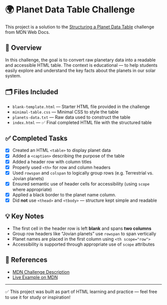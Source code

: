 # 🌍 Planet Data Table Challenge

This project is a solution to the [Structuring a Planet Data Table](https://developer.mozilla.org/en-US/docs/Learn/HTML/Tables/Structuring_planet_data) challenge from MDN Web Docs.

## 📘 Overview

In this challenge, the goal is to convert raw planetary data into a readable and accessible HTML table. The context is educational — to help students easily explore and understand the key facts about the planets in our solar system.

## 🗂️ Files Included

- `blank-template.html` — Starter HTML file provided in the challenge
- `minimal-table.css` — Minimal CSS to style the table
- `planets-data.txt` — Raw data used to construct the table
- `index.html` — ✅ Final completed HTML file with the structured table

## ✅ Completed Tasks

- [x] Created an HTML `<table>` to display planet data
- [x] Added a `<caption>` describing the purpose of the table
- [x] Added a header row with column titles
- [x] Properly used `<th>` for row and column headers
- [x] Used `rowspan` and `colspan` to logically group rows (e.g. Terrestrial vs. Jovian planets)
- [x] Ensured semantic use of header cells for accessibility (using `scope` where appropriate)
- [x] Applied a black border to the planet name column.
- [x] Did **not** use `<thead>` and `<tbody>` — structure kept simple and readable

## 💡 Key Notes

- The first cell in the header row is left **blank** and spans **two columns**
- Group row headers like “Jovian planets” use `rowspan` to span vertically
- Planet names are placed in the first column using `<th scope="row">`
- Accessibility is supported through appropriate use of `scope` attributes

## 🔗 References

- [MDN Challenge Description](https://developer.mozilla.org/en-US/docs/Learn/HTML/Tables/Structuring_planet_data)
- [Live Example on MDN](https://mdn.github.io/learning-area/html/tables/structuring-a-table/)

---

✅ This project was built as part of HTML learning and practice — feel free to use it for study or inspiration!
